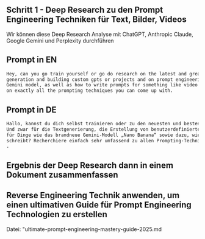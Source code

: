 ## Schritt 1 - Deep Research zu den Prompt Engineering Techniken für Text, Bilder, Videos

Wir können diese Deep Research Analyse mit ChatGPT, Anthropic Claude, Google Gemini und Perplexity durchführen

## Prompt in EN

```markdown
Hey, can you go train yourself or go do research on the latest and greatest ways to do prompt engineering for text
generation and building custom gpts or projects and on prompt engineering things like the Nano Banana brand new
Gemini model, as well as how to write prompts for something like video 3 from Gemini? Just do a ton of research
on exactly all the prompting techniques you can come up with.

```

## Prompt in DE

```markdown
Hallo, kannst du dich selbst trainieren oder zu den neuesten und besten Methoden für Prompt-Engineering recherchieren?
Und zwar für die Textgenerierung, die Erstellung von benutzerdefinierten GPTs oder Projekten und zum Prompt-Engineering
für Dinge wie das brandneue Gemini-Modell „Nano Banana“ sowie dazu, wie man Prompts für so etwas wie „Video 3 von Gemini“
schreibt? Recherchiere einfach sehr umfassend zu allen Prompting-Techniken, die du finden kannst.
.

```

## Ergebnis der Deep Research dann in einem Dokument zusammenfassen

## Reverse Engineering Technik anwenden, um einen ultimativen Guide für Prompt Engineering Technologien zu erstellen

Datei: "ultimate-prompt-engineering-mastery-guide-2025.md
